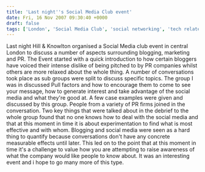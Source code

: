 ```yaml
---
title: 'Last night''s Social Media Club event'
date: Fri, 16 Nov 2007 09:30:40 +0000
draft: false
tags: ['London', 'Social Media Club', 'social networking', 'tech related']
---
```


Last night Hill & Knowlton organised a Social Media club event in central London to discuss a number of aspects surrounding blogging, marketing and PR. The Event started with a quick introduction to how certain bloggers have voiced their intense dislike of being pitched to by PR companies whilst others are more relaxed about the whole thing. A number of conversations took place as sub groups were split to discuss specific topics. The group I was in discussed Pull factors and how to encourage them to come to see your message, how to generate interest and take advantage of the social media and what they're good at. A few case examples were given and discussed by this group. People from a variety of PR firms joined in the conversation. Two key things that were talked about in the debrief to the whole group found that no one knows how to deal with the social media and that at this moment in time it is about experimentation to find what is most effective and with whom. Blogging and social media were seen as a hard thing to quantify because conversations don't have any concrete measurable effects until later. This led on to the point that at this moment in time it's a challenge to value how you are attempting to raise awareness of what the company would like people to know about. It was an interesting event and i hope to go many more of this type.